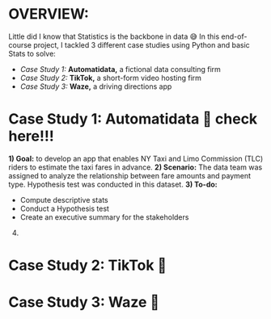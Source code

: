 # OVERVIEW:
Little did I know that Statistics is the backbone in data 😅 In this end-of-course project, I tackled 3 different case studies using Python and basic Stats to solve:
- *Case Study 1:* **Automatidata,** a fictional data consulting firm
- *Case Study 2:* **TikTok,** a short-form video hosting firm
- *Case Study 3:* **Waze,** a driving directions app

# Case Study 1: Automatidata 🔎 check here!!!
**1) Goal:** to develop an app that enables NY Taxi and Limo Commission (TLC) riders to estimate the taxi fares in advance.
**2) Scenario:** The data team was assigned to analyze the relationship between fare amounts and payment type. Hypothesis test was conducted in this dataset.
**3) To-do:**
- Compute descriptive stats
- Conduct a Hypothesis test
- Create an executive summary for the stakeholders
4) 



# Case Study 2: TikTok 🎵
# Case Study 3: Waze 🧭
